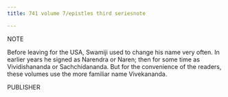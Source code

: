 ```yaml
---
title: 741 volume 7/epistles third seriesnote

---
```

  

NOTE

Before leaving for the USA, Swamiji used to change his name very often.
In earlier years he signed as Narendra or Naren; then for some time as
Vividishananda or Sachchidananda. But for the convenience of the
readers, these volumes use the more familiar name Vivekananda.

PUBLISHER